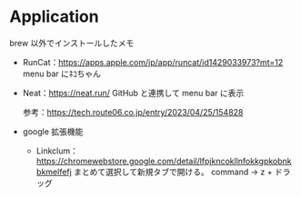 # Application

brew 以外でインストールしたメモ

- RunCat：<https://apps.apple.com/jp/app/runcat/id1429033973?mt=12>
  menu bar にﾈｺちゃん

- Neat：<https://neat.run/>
  GitHub と連携して menu bar に表示

  参考：<https://tech.route06.co.jp/entry/2023/04/25/154828>

- google 拡張機能
  - Linkclum：<https://chromewebstore.google.com/detail/lfpjkncokllnfokkgpkobnkbkmelfefj>
    まとめて選択して新規タブで開ける。
    command → z + ドラッグ

